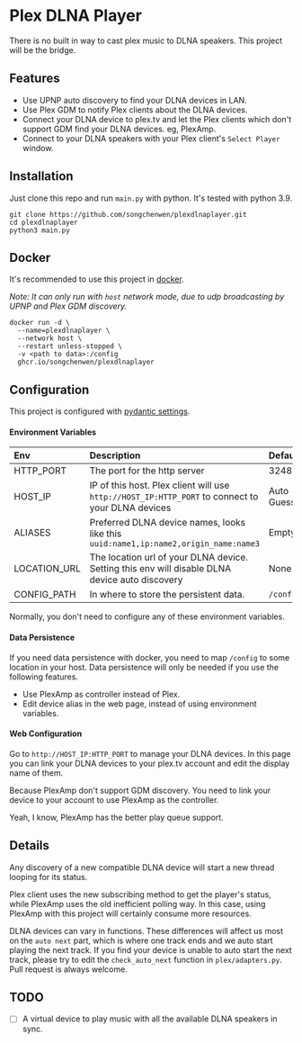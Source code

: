# Plex DLNA Player

There is no built in way to cast plex music to DLNA speakers.
This project will be the bridge.

## Features

- Use UPNP auto discovery to find your DLNA devices in LAN.
- Use Plex GDM to notify Plex clients about the DLNA devices.
- Connect your DLNA device to plex.tv and let the Plex clients which don't support GDM find your DLNA devices. eg, PlexAmp.
- Connect to your DLNA speakers with your Plex client's `Select Player` window.

## Installation
Just clone this repo and run `main.py` with python.
It's tested with python 3.9.

~~~
git clone https://github.com/songchenwen/plexdlnaplayer.git
cd plexdlnaplayer
python3 main.py
~~~

## Docker

It's recommended to use this project in [docker](https://github.com/users/songchenwen/packages/container/package/plexdlnaplayer).

*Note: It can only run with `host` network mode, due to udp broadcasting by UPNP and Plex GDM discovery.*

~~~
docker run -d \
  --name=plexdlnaplayer \
  --network host \
  --restart unless-stopped \
  -v <path to data>:/config
  ghcr.io/songchenwen/plexdlnaplayer
~~~

## Configuration

This project is configured with [pydantic settings](https://pydantic-docs.helpmanual.io/usage/settings/).


#### Environment Variables

| Env         |      Description      |         Default         |
| :---------- | :-------------------- | :---------------------- | 
| HTTP_PORT   | The port for the http server  | 32488 |
| HOST_IP     | IP of this host. Plex client will use `http://HOST_IP:HTTP_PORT` to connect to your DLNA devices | Auto Guess |
| ALIASES     | Preferred DLNA device names, looks like this `uuid:name1,ip:name2,origin_name:name3` | Empty |
| LOCATION_URL | The location url of your DLNA device. Setting this env will disable DLNA device auto discovery | None |
| CONFIG_PATH | In where to store the persistent data. | `/config`  |

Normally, you don't need to configure any of these environment variables.

#### Data Persistence

If you need data persistence with docker, you need to map `/config` to some location in your host. Data persistence will only be needed if you use the following features.

- Use PlexAmp as controller instead of Plex.
- Edit device alias in the web page, instead of using environment variables.

#### Web Configuration

Go to `http://HOST_IP:HTTP_PORT` to manage your DLNA devices. 
In this page you can link your DLNA devices to your plex.tv account and edit the display name of them.

Because PlexAmp don't support GDM discovery. You need to link your device to your account to use PlexAmp as the controller. 

Yeah, I know, PlexAmp has the better play queue support.

## Details

Any discovery of a new compatible DLNA device will start a new thread looping for its status.

Plex client uses the new subscribing method to get the player's status, while PlexAmp uses the old inefficient polling way. In this case, using PlexAmp with this project will certainly consume more resources.

DLNA devices can vary in functions. These differences will affect us most on the `auto next` part, which is where one track ends and we auto start playing the next track. If you find your device is unable to auto start the next track, please try to edit the `check_auto_next` function in `plex/adapters.py`. Pull request is always welcome.

## TODO

- [ ] A virtual device to play music with all the available DLNA speakers in sync.